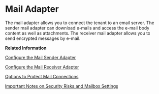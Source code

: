 <!-- loiof1145cc852ff476db659dc527372fe41 -->

# Mail Adapter

The mail adapter allows you to connect the tenant to an email server. The sender mail adapter can download e-mails and access the e-mail body content as well as attachments. The receiver mail adapter allows you to send encrypted messages by e-mail.

**Related Information**  


[Configure the Mail Sender Adapter](configure-the-mail-sender-adapter-e23e9cc.md "You use the mail sender adapter to download e-mails from mailboxes using the IMAP or POP3 protocol, to access the content of the e-mail body, and to access e-mail attachments.")

[Configure the Mail Receiver Adapter](configure-the-mail-receiver-adapter-f68d5e0.md "You use the mail receiver adapter to send encrypted messages by e-mail.")

[Options to Protect Mail Connections](options-to-protect-mail-connections-94bd058.md "")

[Important Notes on Security Risks and Mailbox Settings](important-notes-on-security-risks-and-mailbox-settings-34aa095.md "")

